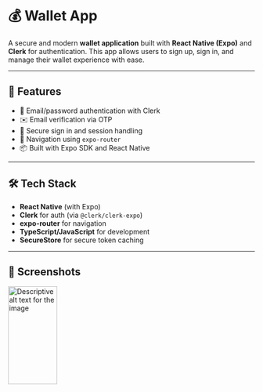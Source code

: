 # 💰 Wallet App

A secure and modern **wallet application** built with **React Native (Expo)** and **Clerk** for authentication. This app allows users to sign up, sign in, and manage their wallet experience with ease.

---

## 📱 Features

- 🔐 Email/password authentication with Clerk
- ✉️ Email verification via OTP
- 🚪 Secure sign in and session handling
- 🧭 Navigation using `expo-router`
- 📦 Built with Expo SDK and React Native

---

## 🛠 Tech Stack

- **React Native** (with Expo)
- **Clerk** for auth (via `@clerk/clerk-expo`)
- **expo-router** for navigation
- **TypeScript/JavaScript** for development
- **SecureStore** for secure token caching

---


## 📸 Screenshots

<img src="![WhatsApp Image 2025-06-10 at 11 07 26_9041cf2b](https://github.com/user-attachments/assets/acdf377b-6fb5-4373-a90a-561e9d1ab31d)
" alt="Descriptive alt text for the image" width="100" height="200">





